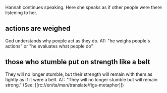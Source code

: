 Hannah continues speaking. Here she speaks as if other people were there listening to her.

## actions are weighed ##

God understands why people act as they do. AT: "he weighs people's actions" or "he evaluates what people do"

## those who stumble put on strength like a belt ##

They will no longer stumble, but their strength will remain with them as tightly as if it were a belt. AT: "They will no longer stumble but will remain strong." (See: [[rc://en/ta/man/translate/figs-metaphor]])